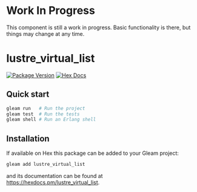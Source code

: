 
# Work In Progress

This component is still a work in progress. Basic functionality is there, but things may change at any time.

# lustre_virtual_list

[![Package Version](https://img.shields.io/hexpm/v/lustre_virtual_list)](https://hex.pm/packages/lustre_virtual_list)
[![Hex Docs](https://img.shields.io/badge/hex-docs-ffaff3)](https://hexdocs.pm/lustre_virtual_list/)

## Quick start

```sh
gleam run   # Run the project
gleam test  # Run the tests
gleam shell # Run an Erlang shell
```

## Installation

If available on Hex this package can be added to your Gleam project:

```sh
gleam add lustre_virtual_list
```

and its documentation can be found at <https://hexdocs.pm/lustre_virtual_list>.
